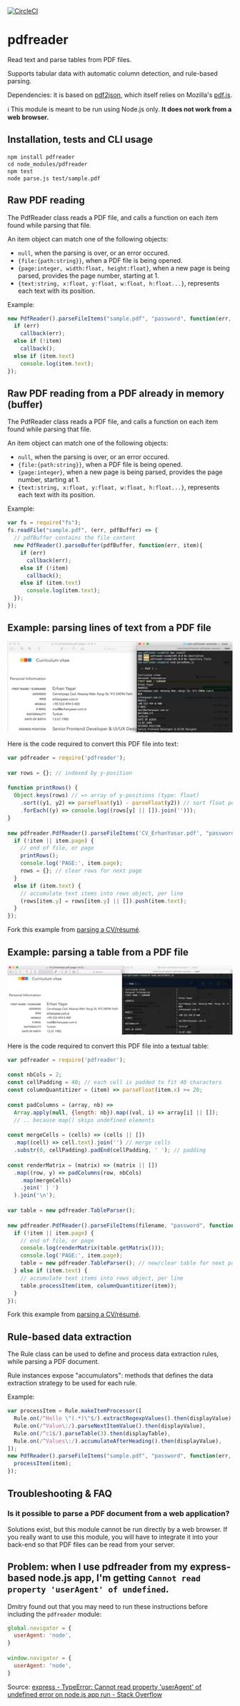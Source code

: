 [![CircleCI](https://circleci.com/gh/adrienjoly/npm-pdfreader.svg?style=svg)](https://circleci.com/gh/adrienjoly/npm-pdfreader)

# pdfreader

Read text and parse tables from PDF files.

Supports tabular data with automatic column detection, and rule-based parsing.

Dependencies: it is based on [pdf2json](https://www.npmjs.com/package/pdf2json), which itself relies on Mozilla's [pdf.js](https://github.com/mozilla/pdf.js/).

ℹ️ This module is meant to be run using Node.js only. **It does not work from a web browser.**

## Installation, tests and CLI usage

    npm install pdfreader
    cd node_modules/pdfreader
    npm test
    node parse.js test/sample.pdf

## Raw PDF reading

The PdfReader class reads a PDF file, and calls a function on each item found while parsing that file.

 An item object can match one of the following objects:

 - `null`, when the parsing is over, or an error occured.
 - `{file:{path:string}}`, when a PDF file is being opened.
 - `{page:integer, width:float, height:float}`, when a new page is being parsed, provides the page number, starting at 1.
 - `{text:string, x:float, y:float, w:float, h:float...}`, represents each text with its position.

Example:

```javascript
new PdfReader().parseFileItems("sample.pdf", "password", function(err, item){
  if (err)
    callback(err);
  else if (!item)
    callback();
  else if (item.text)
    console.log(item.text);
});
```

## Raw PDF reading from a PDF already in memory (buffer)

The PdfReader class reads a PDF file, and calls a function on each item found while parsing that file.

 An item object can match one of the following objects:

 - `null`, when the parsing is over, or an error occured.
 - `{file:{path:string}}`, when a PDF file is being opened.
 - `{page:integer}`, when a new page is being parsed, provides the page number, starting at 1.
 - `{text:string, x:float, y:float, w:float, h:float...}`, represents each text with its position.

Example:

```javascript
var fs = require("fs");
fs.readFile("sample.pdf", (err, pdfBuffer) => {
  // pdfBuffer contains the file content
  new PdfReader().parseBuffer(pdfBuffer, function(err, item){
    if (err)
      callback(err);
    else if (!item)
      callback();
    else if (item.text)
      console.log(item.text);
  });
});
```

## Example: parsing lines of text from a PDF file

![example cv resume parse convert pdf to text](https://github.com/adrienjoly/npm-pdfreader-example/raw/master/parseRows.png)

Here is the code required to convert this PDF file into text:

```js
var pdfreader = require('pdfreader');

var rows = {}; // indexed by y-position

function printRows() {
  Object.keys(rows) // => array of y-positions (type: float)
    .sort((y1, y2) => parseFloat(y1) - parseFloat(y2)) // sort float positions
    .forEach((y) => console.log((rows[y] || []).join('')));
}

new pdfreader.PdfReader().parseFileItems('CV_ErhanYasar.pdf', "password", function(err, item){
  if (!item || item.page) {
    // end of file, or page
    printRows();
    console.log('PAGE:', item.page);
    rows = {}; // clear rows for next page
  }
  else if (item.text) {
    // accumulate text items into rows object, per line
    (rows[item.y] = rows[item.y] || []).push(item.text);
  }
});
```

Fork this example from [parsing a CV/résumé](https://github.com/adrienjoly/npm-pdfreader-example).

## Example: parsing a table from a PDF file

![example cv resume parse convert pdf table to text](https://github.com/adrienjoly/npm-pdfreader-example/raw/master/parseTable.png)

Here is the code required to convert this PDF file into a textual table:

```js
var pdfreader = require('pdfreader');

const nbCols = 2;
const cellPadding = 40; // each cell is padded to fit 40 characters
const columnQuantitizer = (item) => parseFloat(item.x) >= 20;

const padColumns = (array, nb) =>
  Array.apply(null, {length: nb}).map((val, i) => array[i] || []);
  // .. because map() skips undefined elements

const mergeCells = (cells) => (cells || [])
  .map((cell) => cell.text).join('') // merge cells
  .substr(0, cellPadding).padEnd(cellPadding, ' '); // padding

const renderMatrix = (matrix) => (matrix || [])
  .map((row, y) => padColumns(row, nbCols)
    .map(mergeCells)
    .join(' | ')
  ).join('\n');

var table = new pdfreader.TableParser();

new pdfreader.PdfReader().parseFileItems(filename, "password", function(err, item){
  if (!item || item.page) {
    // end of file, or page
    console.log(renderMatrix(table.getMatrix()));
    console.log('PAGE:', item.page);
    table = new pdfreader.TableParser(); // new/clear table for next page
  } else if (item.text) {
    // accumulate text items into rows object, per line
    table.processItem(item, columnQuantitizer(item));
  }
});
```

Fork this example from [parsing a CV/résumé](https://github.com/adrienjoly/npm-pdfreader-example).


## Rule-based data extraction

The Rule class can be used to define and process data extraction rules, while parsing a PDF document.

Rule instances expose "accumulators": methods that defines the data extraction strategy to be used for each rule.

Example:

```javascript
var processItem = Rule.makeItemProcessor([
  Rule.on(/^Hello \"(.*)\"$/).extractRegexpValues().then(displayValue),
  Rule.on(/^Value\:/).parseNextItemValue().then(displayValue),
  Rule.on(/^c1$/).parseTable(3).then(displayTable),
  Rule.on(/^Values\:/).accumulateAfterHeading().then(displayValue),
]);
new PdfReader().parseFileItems("sample.pdf", "password", function(err, item){
  processItem(item);
});
```

## Troubleshooting & FAQ

### Is it possible to parse a PDF document from a web application?

Solutions exist, but this module cannot be run directly by a web browser. If you really want to use this module, you will have to integrate it into your back-end so that PDF files can be read from your server.

## Problem: when I use pdfreader from my express-based node.js app, I'm getting `Cannot read property 'userAgent' of undefined`.

Dmitry found out that you may need to run these instructions before including the `pdfreader` module:

```js
global.navigator = {
  userAgent: 'node',
}

window.navigator = {
  userAgent: 'node',
}
```

Source: [express - TypeError: Cannot read property 'userAgent' of undefined error on node.js app run - Stack Overflow](https://stackoverflow.com/questions/49208414/typeerror-cannot-read-property-useragent-of-undefined-error-on-node-js-app-ru)
